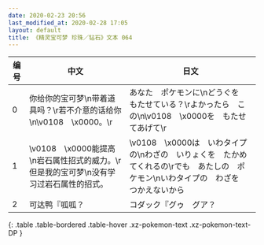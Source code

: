 ```yaml
---
date: 2020-02-23 20:56
last_modified_at: 2020-02-28 17:05
layout: default
title: 《精灵宝可梦 珍珠／钻石》文本 064
---
```

| 编号 | 中文 | 日文 |
| ---- | ---- | ---- |
| 0 | 你给你的宝可梦\n带着道具吗？\r若不介意的话给你\n\v0108　\x0000。\r | あなた　ポケモンに\nどうぐを　もたせている？\rよかったら　この\n\v0108　\x0000を　もたせてあげて\r |
| 1 | \v0108　\x0000能提高\n岩石属性招式的威力。\r但是我的宝可梦\n没有学习过岩石属性的招式。 | \v0108　\x0000は　いわタイプの\nわざの　いりょくを　たかめてくれるの\rでも　あたしの　ポケモン\nいわタイプの　わざを　つかえないから |
| 2 | 可达鸭『呱呱？ | コダック『グゥ　グア？ |
{: .table .table-bordered .table-hover .xz-pokemon-text .xz-pokemon-text-DP }
